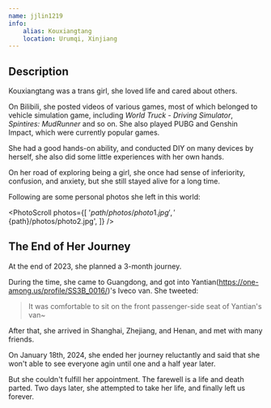 ```yaml
---
name: jjlin1219
info:
    alias: Kouxiangtang
    location: Urumqi, Xinjiang
---
```


## Description

Kouxiangtang was a trans girl, she loved life and cared about others.

On Bilibili, she posted videos of various games, most of which belonged to vehicle simulation game, including *World Truck - Driving Simulator*, *Spintires: MudRunner* and so on.
She also played PUBG and Genshin Impact, which were currently popular games.

She had a good hands-on ability, and conducted DIY on many devices by herself,
she also did some little experiences with her own hands.

On her road of exploring being a girl, she once had sense of inferiority, confusion, and anxiety, but she still stayed alive for a long time.

Following are some personal photos she left in this world:

<PhotoScroll photos={[
    '${path}/photos/photo1.jpg',
    '${path}/photos/photo2.jpg',
]} />

## The End of Her Journey

At the end of 2023, she planned a 3-month journey.

During the time, she came to Guangdong, and got into Yantian(https://one-among.us/profile/SS3B_0016/)'s Iveco van. She tweeted:

> It was comfortable to sit on the front passenger-side seat of Yantian's van~

After that, she arrived in Shanghai, Zhejiang, and Henan, and met with many friends.

On January 18th, 2024, she ended her journey reluctantly and said that she won't able to see everyone agin until one and a half year later. 

But she couldn't fulfill her appointment. 
The farewell is a life and death parted. Two days later, she attempted to take her life, and finally left us forever.